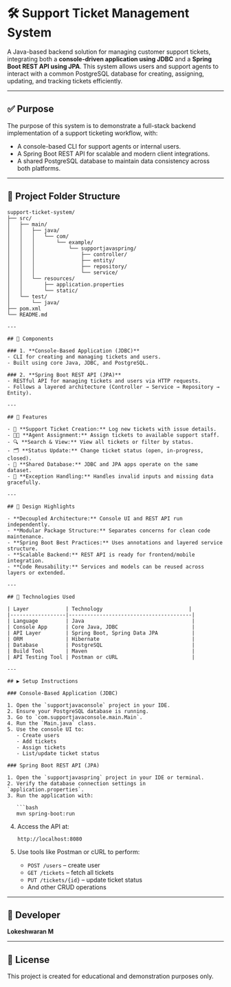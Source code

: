 
# 🛠️ Support Ticket Management System

A Java-based backend solution for managing customer support tickets, integrating both a **console-driven application using JDBC** and a **Spring Boot REST API using JPA**. This system allows users and support agents to interact with a common PostgreSQL database for creating, assigning, updating, and tracking tickets efficiently.

---

## ✅ Purpose

The purpose of this system is to demonstrate a full-stack backend implementation of a support ticketing workflow, with:

- A console-based CLI for support agents or internal users.
- A Spring Boot REST API for scalable and modern client integrations.
- A shared PostgreSQL database to maintain data consistency across both platforms.

---

## 📁 Project Folder Structure

```
support-ticket-system/
├── src/
│   ├── main/
│   │   ├── java/
│   │   │   └── com/
│   │   │       └── example/
│   │   │           └── supportjavaspring/
│   │   │               ├── controller/
│   │   │               ├── entity/
│   │   │               ├── repository/
│   │   │               └── service/
│   │   └── resources/
│   │       ├── application.properties
│   │       └── static/
│   └── test/
│       └── java/
├── pom.xml
└── README.md

---

## 🧩 Components

### 1. **Console-Based Application (JDBC)**
- CLI for creating and managing tickets and users.
- Built using core Java, JDBC, and PostgreSQL.

### 2. **Spring Boot REST API (JPA)**
- RESTful API for managing tickets and users via HTTP requests.
- Follows a layered architecture (Controller → Service → Repository → Entity).

---

## 🎯 Features

- 🎫 **Support Ticket Creation:** Log new tickets with issue details.
- 🧑‍💼 **Agent Assignment:** Assign tickets to available support staff.
- 🔍 **Search & View:** View all tickets or filter by status.
- 🗂️ **Status Update:** Change ticket status (open, in-progress, closed).
- 🔄 **Shared Database:** JDBC and JPA apps operate on the same dataset.
- 🛑 **Exception Handling:** Handles invalid inputs and missing data gracefully.

---

## 🎨 Design Highlights

- **Decoupled Architecture:** Console UI and REST API run independently.
- **Modular Package Structure:** Separates concerns for clean code maintenance.
- **Spring Boot Best Practices:** Uses annotations and layered service structure.
- **Scalable Backend:** REST API is ready for frontend/mobile integration.
- **Code Reusability:** Services and models can be reused across layers or extended.

---

## 🔧 Technologies Used

| Layer            | Technology                            |
|------------------|----------------------------------------|
| Language         | Java                                   |
| Console App      | Core Java, JDBC                        |
| API Layer        | Spring Boot, Spring Data JPA           |
| ORM              | Hibernate                              |
| Database         | PostgreSQL                             |
| Build Tool       | Maven                                  |
| API Testing Tool | Postman or cURL                        |

---

## ▶️ Setup Instructions

### Console-Based Application (JDBC)

1. Open the `supportjavaconsole` project in your IDE.
2. Ensure your PostgreSQL database is running.
3. Go to `com.supportjavaconsole.main.Main`.
4. Run the `Main.java` class.
5. Use the console UI to:
   - Create users
   - Add tickets
   - Assign tickets
   - List/update ticket status

### Spring Boot REST API (JPA)

1. Open the `supportjavaspring` project in your IDE or terminal.
2. Verify the database connection settings in `application.properties`.
3. Run the application with:

   ```bash
   mvn spring-boot:run
   ```

4. Access the API at:

   ```
   http://localhost:8080
   ```

5. Use tools like Postman or cURL to perform:
   - `POST /users` – create user
   - `GET /tickets` – fetch all tickets
   - `PUT /tickets/{id}` – update ticket status
   - And other CRUD operations

---

## 👤 Developer

**Lokeshwaran M**

---

## 📄 License

This project is created for educational and demonstration purposes only.


```
